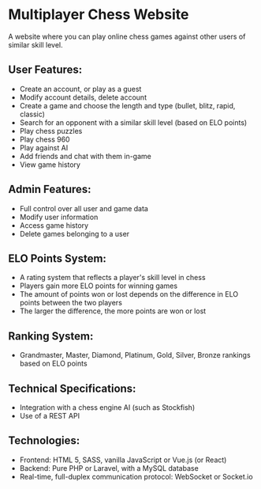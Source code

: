 # Multiplayer Chess Website

A website where you can play online chess games against other users of similar skill level.

## User Features:
- Create an account, or play as a guest
- Modify account details, delete account
- Create a game and choose the length and type (bullet, blitz, rapid, classic)
- Search for an opponent with a similar skill level (based on ELO points)
- Play chess puzzles
- Play chess 960
- Play against AI
- Add friends and chat with them in-game
- View game history

## Admin Features:
- Full control over all user and game data
- Modify user information
- Access game history
- Delete games belonging to a user

## ELO Points System:
- A rating system that reflects a player's skill level in chess
- Players gain more ELO points for winning games
- The amount of points won or lost depends on the difference in ELO points between the two players
- The larger the difference, the more points are won or lost

## Ranking System:
- Grandmaster, Master, Diamond, Platinum, Gold, Silver, Bronze rankings based on ELO points

## Technical Specifications:
- Integration with a chess engine AI (such as Stockfish)
- Use of a REST API

## Technologies:
- Frontend: HTML 5, SASS, vanilla JavaScript or Vue.js (or React)
- Backend: Pure PHP or Laravel, with a MySQL database
- Real-time, full-duplex communication protocol: WebSocket or Socket.io
